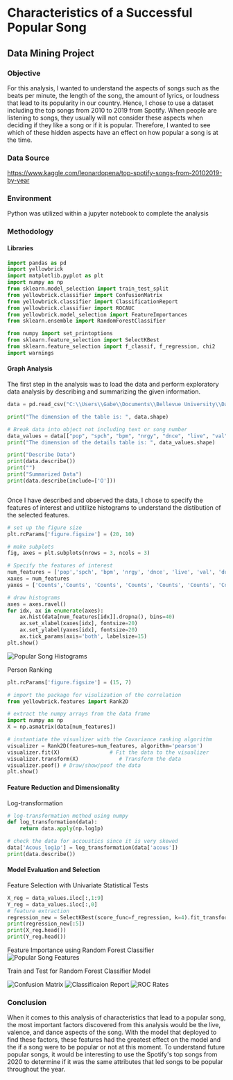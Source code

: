 # Characteristics of a Successful Popular Song

## Data Mining Project 

### Objective

For this analysis, I wanted to understand the aspects of songs such as the beats per minute, the length of the song, the amount of lyrics, or loudness that lead to its popularity in our country. Hence, I chose to use a dataset including the top songs from 2010 to 2019 from Spotify. When people are listening to songs, they usually will not consider these aspects when deciding if they like a song or if it is popular. Therefore, I wanted to see which of these hidden aspects have an effect on how popular a song is at the time. 

### Data Source

https://www.kaggle.com/leonardopena/top-spotify-songs-from-20102019-by-year

### Environment

Python was utilized within a jupyter notebook to complete the analysis

### Methodology

#### Libraries

```python
import pandas as pd
import yellowbrick
import matplotlib.pyplot as plt
import numpy as np
from sklearn.model_selection import train_test_split
from yellowbrick.classifier import ConfusionMatrix
from yellowbrick.classifier import ClassificationReport
from yellowbrick.classifier import ROCAUC
from yellowbrick.model_selection import FeatureImportances
from sklearn.ensemble import RandomForestClassifier

from numpy import set_printoptions
from sklearn.feature_selection import SelectKBest
from sklearn.feature_selection import f_classif, f_regression, chi2
import warnings
```

#### Graph Analysis

The first step in the analysis was to load the data and perform exploratory data analysis by describing and summarizing the given information.

```python
data = pd.read_csv("C:\\Users\\Gabe\\Documents\\Bellevue University\\Data Mining\\Project\\Data\\top-spotify-songs-from-20102019-by-year\\top10s.csv", encoding = 'ISO-8859-1')

print("The dimension of the table is: ", data.shape)

# Break data into object not including text or song number
data_values = data[["pop", "spch", "bpm", "nrgy", "dnce", "live", "val", "dur", "acous"]]
print("The dimension of the details table is: ", data_values.shape)

print("Describe Data")
print(data.describe())
print("")
print("Summarized Data")
print(data.describe(include=['O']))



```

Once I have described and observed the data, I chose to specify the features of interest and utitilize histograms to understand the distibution of the selected features. 

```python
# set up the figure size
plt.rcParams['figure.figsize'] = (20, 10)

# make subplots
fig, axes = plt.subplots(nrows = 3, ncols = 3)

# Specify the features of interest
num_features = ['pop','spch', 'bpm', 'nrgy', 'dnce', 'live', 'val', 'dur', 'acous']
xaxes = num_features
yaxes = ['Counts','Counts', 'Counts', 'Counts', 'Counts', 'Counts', 'Counts', 'Counts', 'Counts']

# draw histograms
axes = axes.ravel()
for idx, ax in enumerate(axes):
    ax.hist(data[num_features[idx]].dropna(), bins=40)
    ax.set_xlabel(xaxes[idx], fontsize=20)
    ax.set_ylabel(yaxes[idx], fontsize=20)
    ax.tick_params(axis='both', labelsize=15)
plt.show()

```
![Popular Song Histograms](https://github.com/gabriel-valenzuela/Valenzuela_Gabriel_DSC550/blob/master/Project/PopularSongsHist.png)

Person Ranking
```python
plt.rcParams['figure.figsize'] = (15, 7)

# import the package for visulization of the correlation
from yellowbrick.features import Rank2D

# extract the numpy arrays from the data frame
import numpy as np
X = np.asmatrix(data[num_features])

# instantiate the visualizer with the Covariance ranking algorithm
visualizer = Rank2D(features=num_features, algorithm='pearson')
visualizer.fit(X)                # Fit the data to the visualizer
visualizer.transform(X)             # Transform the data
visualizer.poof() # Draw/show/poof the data
plt.show()

```

#### Feature Reduction and Dimensionality



Log-transformation
```python
# log-transformation method using numpy
def log_transformation(data):
    return data.apply(np.log1p)

# check the data for accoustics since it is very skewed
data['Acous_log1p'] = log_transformation(data['acous'])
print(data.describe())

```

#### Model Evaluation and Selection

Feature Selection with Univariate Statistical Tests
```python
X_reg = data_values.iloc[:,1:9]
Y_reg = data_values.iloc[:,0]
# feature extraction
regression_new = SelectKBest(score_func=f_regression, k=4).fit_transform(X_reg, Y_reg)
print(regression_new[:5])
print(X_reg.head())
print(Y_reg.head())

```

Feature Importance using Random Forest Classifier
<br>
![Popular Song Features](https://github.com/gabriel-valenzuela/Valenzuela_Gabriel_DSC550/blob/master/Project/PopularSongFeatures.png)

Train and Test for Random Forest Classifier Model

![Confusion Matrix](https://github.com/gabriel-valenzuela/Valenzuela_Gabriel_DSC550/blob/master/Project/PopularSongConfusionMatrix.png)
![Classificaion Report](https://github.com/gabriel-valenzuela/Valenzuela_Gabriel_DSC550/blob/master/Project/PopularSongClassificationReport.png)
![ROC Rates](https://github.com/gabriel-valenzuela/Valenzuela_Gabriel_DSC550/blob/master/Project/PopularSongRates.png)

### Conclusion

When it comes to this analysis of characteristics that lead to a popular song, the most important factors discovered from this analysis would be the live, valence, and dance aspects of the song. With the model that deployed to find these factors, these features had the greatest effect on the model and the if a song were to be popular or not at this moment. To understand future popular songs, it would be interesting to use the Spotify's top songs from 2020 to determine if it was the same attributes that led songs to be popular throughout the year. 
